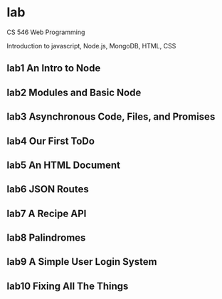 # lab
CS 546 Web Programming

Introduction to javascript, Node.js, MongoDB, HTML, CSS

## lab1 An Intro to Node

## lab2 Modules and Basic Node

## lab3 Asynchronous Code, Files, and Promises

## lab4 Our First ToDo

## lab5 An HTML Document

## lab6 JSON Routes

## lab7 A Recipe API

## lab8 Palindromes

## lab9 A Simple User Login System

## lab10 Fixing All The Things